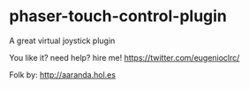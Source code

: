 # phaser-touch-control-plugin
A great virtual joystick plugin

You like it? need help? hire me!
https://twitter.com/eugenioclrc/

Folk by: http://aaranda.hol.es
